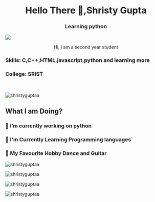<h1 align="center">Hello There 🤙,Shristy Gupta </h1>

<h3 align="center"> Learning python </h3>


![](https://raw.githubusercontent.com/halfrost/halfrost/master/icons/header_.png)


<p align="center"> Hi, I am a second year student </p>

<h3> Skills: C,C++,HTML,javascript,python and learning more</h3>

<h3> College: SRIST </h3> <br />

<p align="left"> <img src="https://komarev.com/ghpvc/?username=shristyguptaa&label=Profile%20views&color=0e75b6&style=flat" alt="shristyguptaa"> </p>

<h2 align="left"> What I am Doing? </h2>

<h3>🚧 I’m currently working on python</h3>

<h3>📑 I'm Currently Learning Programming languages`</h3>

<h3>🏅 My Favourite Hobby Dance and Guitar </h3>


<p align="left"> <img src="https://github-profile-trophy.vercel.app/?username=shristyguptaa" alt="shristyguptaa"> </p>

<p align="left"> <img src="https://github-readme-streak-stats.herokuapp.com/?user=shristyguptaa&" alt="shristyguptaa" > </p>

<p align="left"> <img src="https://github-readme-stats.vercel.app/api/top-langs?username=shristyguptaa&show_icons=true&locale=en&layout=compact" alt="shristyguptaa" > </p>

<p align="left"> <img src="https://github-readme-stats.vercel.app/api?username=shristyguptaa&show_icons=true&locale=en" alt="shristyguptaa" ></p><!-- - 👋 Hi, I’m @shristyguptaa
- 👀 I’m interested in Coding
- 🌱 I’m currently learning python
- 💞️ I’m looking to collaborate on new projects 
<!---
shristyguptaa/shristyguptaa is a ✨ special ✨ repository because its `README.md` (this file) appears on your GitHub profile.
You can click the Preview link to take a look at your changes.
---
 -->
